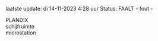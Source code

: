 laatste update: 
di 14-11-2023  4:28   uur 
Status: FAALT - fout - 
<div class="service R">PLANDIX</div><div class="service Y">schijfruimte</div><div class="service R">microstation</div>
